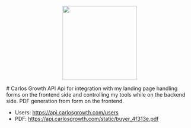 <p align="center"><img src="https://carlosgrowth.com/_nuxt/img/06308a4.svg" width=200/></p>
# Carlos Growth API
Api for integration with my landing page handling forms on the frontend side and controlling my tools while on the backend side. PDF generation from form on the frontend.

- Users: https://api.carlosgrowth.com/users
- PDF: https://api.carlosgrowth.com/static/buyer_4f313e.pdf
